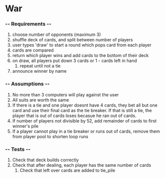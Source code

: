 # War

### -- Requirements --
1. choose number of opponents (maximum 3)
2. shuffle deck of cards, and split between number of players
3. user types 'draw' to start a round which pops card from each player
4. cards are compared
5. return which player wins and add cards to the bottom of their deck
6. on draw, all players put down 3 cards or 1 - cards left in hand
    1. repeat until not a tie
7. announce winner by name

### -- Assumptions --
1. No more than 3 computers will play against the user
2. All suits are worth the same
3. If there is a tie and one player doesnt have 4 cards, they bet all but one card and use their
final card as the tie breaker. If that is still a tie, the player that is out of cards loses becasue he
ran out of cards.
4. If number of players not divisible by 52, add remainder of cards to first winner's pile
5. If a player cannot play in a tie breaker or runs out of cards, remove them from player pool to shorten loop runs

### -- Tests --
1. Check that deck builds correctly
2. Check that after dealing, each player has the same number of cards
    1. Check that left over cards are added to tie_pile